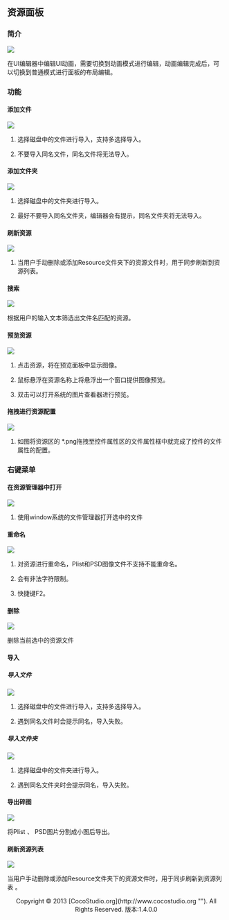 ## 资源面板

### 简介

![](img/3-2-7-img-01.png)

在UI编辑器中编辑UI动画，需要切换到动画模式进行编辑，动画编辑完成后，可以切换到普通模式进行面板的布局编辑。

### 功能

#### 添加文件

![](img/3-2-7-img-02.png)

1. 选择磁盘中的文件进行导入，支持多选择导入。

2. 不要导入同名文件，同名文件将无法导入。

#### 添加文件夹

![](img/3-2-7-img-03.png)

1. 选择磁盘中的文件夹进行导入。

2. 最好不要导入同名文件夹，编辑器会有提示，同名文件夹将无法导入。

#### 刷新资源

![](img/3-2-7-img-04.png)

1. 当用户手动删除或添加Resource文件夹下的资源文件时，用于同步刷新到资源列表。

#### 搜索

![](img/3-2-7-img-05.png)

根据用户的输入文本筛选出文件名匹配的资源。

#### 预览资源

![](img/3-2-7-img-06.png)

1. 点击资源，将在预览面板中显示图像。

2. 鼠标悬浮在资源名称上将悬浮出一个窗口提供图像预览。

3. 双击可以打开系统的图片查看器进行预览。

#### 拖拽进行资源配置

![](img/3-2-7-img-07.png)

1. 如图将资源区的 *.png拖拽至控件属性区的文件属性框中就完成了控件的文件属性的配置。

### 右键菜单

#### 在资源管理器中打开

![](img/3-2-7-img-08.png)

1. 使用window系统的文件管理器打开选中的文件

#### 重命名

![](img/3-2-7-img-09.png)

1. 对资源进行重命名，Plist和PSD图像文件不支持不能重命名。

2. 会有非法字符限制。

3. 快捷键F2。

#### 删除

![](img/3-2-7-img-10.png)

删除当前选中的资源文件

#### 导入

##### 导入文件

![](img/3-2-7-img-11.png)

1. 选择磁盘中的文件进行导入，支持多选择导入。            	 

2. 遇到同名文件时会提示同名，导入失败。

##### 导入文件夹

![](img/3-2-7-img-12.png)

1. 选择磁盘中的文件夹进行导入。

2. 遇到同名文件夹时会提示同名，导入失败。

#### 导出碎图

![](img/3-2-7-img-13.png)

将Plist 、 PSD图片分割成小图后导出。

#### 刷新资源列表

![](img/3-2-7-img-14.png)

当用户手动删除或添加Resource文件夹下的资源文件时，用于同步刷新到资源列表 。

<center>Copyright © 2013 [CocoStudio.org](http://www.cocostudio.org ""). All Rights Reserved. 版本:1.4.0.0</center>